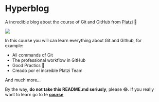 # Hyperblog

A incredible blog about the course of Git and GitHub from [Platzi](http://platzi.com "Platzi") 🚀

![](https://www.revistaencuadre.com/wp-content/uploads/2020/06/Sysmiami-blog-platzi-plataforma-del-momento-.png)

In this course you will can learn everything about Git and Github, for example:

- All commands of Git
- The professional workflow in GitHub
- Good Practics 💚
- Creado por el íncreible Platzi Team

And much more...

By the way, **do not take this README.md seriusly**, please 😂. If you really want to learn go to te **[course](https://platzi.com/clases/git-github/ "course")**
